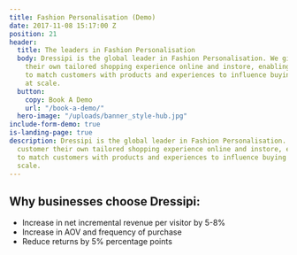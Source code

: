```yaml
---
title: Fashion Personalisation (Demo)
date: 2017-11-08 15:17:00 Z
position: 21
header:
  title: The leaders in Fashion Personalisation
  body: Dressipi is the global leader in Fashion Personalisation. We give each customer
    their own tailored shopping experience online and instore, enabling retailers
    to match customers with products and experiences to influence buying behaviour
    at scale.
  button:
    copy: Book A Demo
    url: "/book-a-demo/"
  hero-image: "/uploads/banner_style-hub.jpg"
include-form-demo: true
is-landing-page: true
description: Dressipi is the global leader in Fashion Personalisation. We give each
  customer their own tailored shopping experience online and instore, enabling retailers
  to match customers with products and experiences to influence buying behaviour at
  scale.
---
```


## Why businesses choose Dressipi:

* Increase in net incremental revenue per visitor by 5-8%
* Increase in AOV and frequency of purchase
* Reduce returns by 5% percentage points